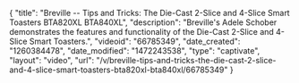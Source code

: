 {
    "title": "Breville -- Tips and Tricks: The Die-Cast 2-Slice and 4-Slice Smart Toasters BTA820XL BTA840XL",
    "description": "Breville's Adele Schober demonstrates the features and functionality of the Die-Cast 2-Slice and 4-Slice Smart Toasters.",
    "videoid": "66785349",
    "date_created": "1260384478",
    "date_modified": "1472243538",
    "type": "captivate",
    "layout": "video",
    "url": "\/v\/breville-tips-and-tricks-the-die-cast-2-slice-and-4-slice-smart-toasters-bta820xl-bta840xl\/66785349"
}